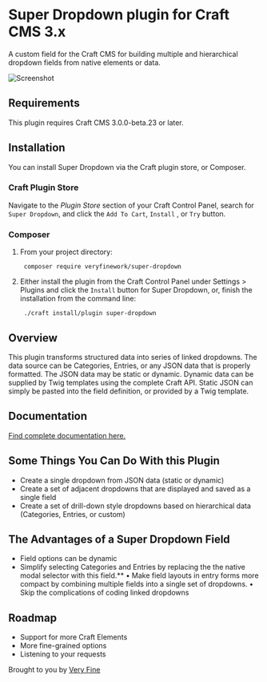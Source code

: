 # Super Dropdown plugin for Craft CMS 3.x
A custom field for the Craft CMS for building multiple and hierarchical dropdown fields from native elements or data.

![Screenshot](http://veryfine.work/assets/img/video1.gif)

## Requirements
This plugin requires Craft CMS 3.0.0-beta.23 or later.

## Installation
You can install Super Dropdown via the Craft plugin store, or Composer.

### Craft Plugin Store
Navigate to the _Plugin Store_ section of your Craft Control Panel, search for `Super Dropdown`, and click the `Add To Cart`, `Install` , or `Try` button.

### Composer

1. From your project directory:

        composer require veryfinework/super-dropdown
     
2. Either install the plugin from the Craft Control Panel under Settings > Plugins and click the `Install` button for Super Dropdown, or, finish the installation from the command line:
 
        ./craft install/plugin super-dropdown

## Overview
This plugin transforms structured data into series of linked dropdowns. The data source can be Categories, Entries, or any JSON data that is properly formatted. The JSON data may be static or dynamic. Dynamic data can be supplied by Twig templates using the complete Craft API. Static JSON can simply be pasted into the field definition, or provided by a Twig template.

## Documentation
[Find complete documentation here.](https://veryfine.work/plugins/superdropdown/docs/)

## Some Things You Can Do With this Plugin
* Create a single dropdown from JSON data (static or dynamic)
* Create a set of adjacent dropdowns that are displayed and saved as a single field
* Create a set of drill-down style dropdowns based on hierarchical data (Categories, Entries, or custom)

## The Advantages of a Super Dropdown Field
* Field options can be dynamic
* Simplify selecting Categories and Entries by replacing the the native modal selector with this field.**
• Make field layouts in entry forms more compact by combining multiple fields into a single set of dropdowns.
• Skip the complications of coding linked dropdowns

## Roadmap
* Support for more Craft Elements
* More fine-grained options
* Listening to your requests

Brought to you by [Very Fine](http://veryfine.work)

